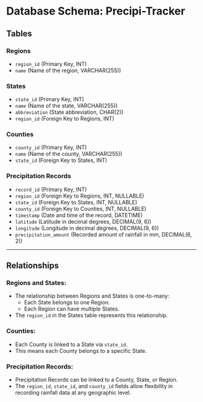 # Database Schema: Precipi-Tracker

## Tables

### Regions
- `region_id` (Primary Key, INT)
- `name` (Name of the region, VARCHAR(255))

### States
- `state_id` (Primary Key, INT)
- `name` (Name of the state, VARCHAR(255))
- `abbreviation` (State abbreviation, CHAR(2))
- `region_id` (Foreign Key to Regions, INT)

### Counties
- `county_id` (Primary Key, INT)
- `name` (Name of the county, VARCHAR(255))
- `state_id` (Foreign Key to States, INT)

### Precipitation Records
- `record_id` (Primary Key, INT)
- `region_id` (Foreign Key to Regions, INT, NULLABLE)
- `state_id` (Foreign Key to States, INT, NULLABLE)
- `county_id` (Foreign Key to Counties, INT, NULLABLE)
- `timestamp` (Date and time of the record, DATETIME)
- `latitude` (Latitude in decimal degrees, DECIMAL(9, 6))
- `longitude` (Longitude in decimal degrees, DECIMAL(9, 6))
- `precipitation_amount` (Recorded amount of rainfall in mm, DECIMAL(6, 2))

---

## Relationships

### Regions and States:
- The relationship between Regions and States is one-to-many:
  - Each State belongs to one Region.
  - Each Region can have multiple States.
- The `region_id` in the States table represents this relationship.

### Counties:
- Each County is linked to a State via `state_id`.
- This means each County belongs to a specific State.

### Precipitation Records:
- Precipitation Records can be linked to a County, State, or Region.
- The `region_id`, `state_id`, and `county_id` fields allow flexibility in recording rainfall data at any geographic level.
